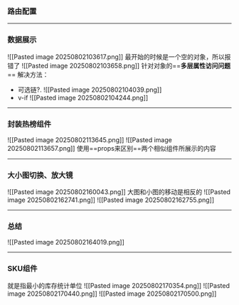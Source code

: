 ### 路由配置

---

### 数据展示
![[Pasted image 20250802103617.png]]
最开始的时候是一个空的对象，所以报错了
![[Pasted image 20250802103658.png]]
针对对象的==**多层属性访问问题**==
解决方法：
- 可选链?.
![[Pasted image 20250802104039.png]]
- v-if
![[Pasted image 20250802104244.png]]

---
### 封装热榜组件
![[Pasted image 20250802113645.png]]
![[Pasted image 20250802113657.png]]
使用==props来区别==两个相似组件所展示的内容

---
### 大小图切换、放大镜
![[Pasted image 20250802160043.png]]
大图和小图的移动是相反的
![[Pasted image 20250802162741.png]]
![[Pasted image 20250802162755.png]]

---
### 总结
![[Pasted image 20250802164019.png]]

---
### SKU组件
就是指最小的库存统计单位
![[Pasted image 20250802170354.png]]
![[Pasted image 20250802170440.png]]
![[Pasted image 20250802170500.png]]
